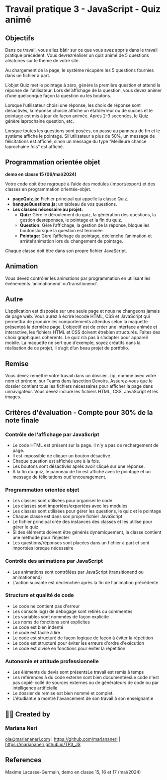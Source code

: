 # Travail pratique 3 - JavaScript - Quiz animé 

## Objectifs

Dans ce travail, vous allez bâtir sur ce que vous avez appris dans le travail pratique précédent. Vous devrezréaliser un quiz animé de 5 questions aléatoires sur le thème de votre site.

Au chargement de la page, le système récupère les 5 questions fournies dans un fichier à part.

L’objet Quiz met le pointage à zéro, génère la première question et attend la réponse de l’utilisateur. Lors del’affichage de la question, vous devez animer d’une quelconque façon la question ou les boutons.

Lorsque l’utilisateur choisi une réponse, les choix de réponse sont désactivés, la réponse choisie affiche un étatd’erreur ou de succès et le pointage est mis à jour de façon animée. Après 2-3 secondes, le Quiz génère laprochaine question, etc.

Lorsque toutes les questions sont posées, on passe au panneau de fin et le système affiche le pointage. Sil’utilisateur a plus de 50%, un message de félicitations est affiché, sinon un message du type “Meilleure chance laprochaine fois” est affiché.

## Programmation orientée objet
__demo en classe 15 (06/mai/2024)__

Votre code doit être regroupé à l’aide des modules (import/export) et des classes en programmation orientée-objet.

* **pageQuiz.js:** Fichier principal qui appelle la classe Quiz.
* **banqueQuestions.js:** un tableau de vos questions.
* **Les classes nécessaire au projet:**
  * **Quiz:** Gère le déroulement du quiz, la génération des questions, la gestion desréponses, le pointage et la fin du quiz.
  * **Question:** Gère l’affichage, la gestion de la réponse, bloque les boutonslorsque la question est terminée.
  * **Pointage:** Gère l’affichage du pointage, déclenche l’animation et arrêtel’animation lors du changement de pointage.

Chaque classe doit être dans son propre fichier JavaScript.

## Animation

Vous devez contrôler les animations par programmation en utilisant les événements ‘animationend’ ou‘transitionend’.

## Autre

L’application est disposée sur une seule page et nous ne changeons jamais de page web. Vous aurez à écrire lecode HTML, CSS et JavaScript qui permettra de produire les comportements attendus selon la maquette présenteà la dernière page. L’objectif est de créer une interface animée et interactive, les fichiers HTML et CSS doivent êtrebien structurés. Faites des choix graphiques cohérents. Le quiz n’a pas à s’adapter pour appareil mobile. La maquette ne sert que d’exemple, soyez créatifs dans la réalisation de ce projet, il s’agit d’un beau projet de portfolio.

## Remise

Vous devez remettre votre travail dans un dossier .zip, nommé avec votre nom et prénom, sur Teams dans lasection Devoirs. Assurez-vous que le dossier contient tous les fichiers nécessaires pour afficher la page dans unnavigateur. Vous devez inclure les fichiers HTML, CSS, JavaScript et les images.

## Critères d'évaluation - Compte pour 30% de la note finale

### Contrôle de l'affichage par JavaScript

* Le code HTML est présent sur la page. Il n'y a pas de rechargement de page.
* Il est impossible de cliquer un bouton désactivé.
* Chaque question est affichée une à la fois.
* Les boutons sont désactivés après avoir cliqué sur une réponse.
* À la fin du quiz, le panneau de fin est affiché avec le pointage et un message de félicitations oud'encouragement.

### Programmation orientée objet

* Les classes sont utilisées pour organiser le code
* Les classes sont importées/exportées avec les modules
* Les classes sont utilisées pour gérer les questions, le quiz et le pointage
* Chaque classe est dans son propre fichier JavaScript
* Le fichier principal crée des instances des classes et les utilise pour gérer le quiz
* Si des éléments doivent être générés dynamiquement, la classe contient une méthode pour l'injecter
* Les questions/réponses sont placées dans un fichier à part et sont importées lorsque nécessaire

### Contrôle des animations par JavaScript

* Les animations sont contrôlées par JavaScript (transitionend ou animationend)
* L'action suivante est déclenchée après la fin de l'animation précédente

### Structure et qualité de code

* Le code ne contient pas d'erreur
* Les console.log() de débogage sont retirés ou commentés
* Les variables sont nommées de façon explicite
* Les noms de fonctions sont explicites
* Le code est bien indenté
* Le code est facile à lire
* Le code est structuré de façon logique de façon à éviter la répétition
* Le code est structuré pour éviter les erreurs d'ordre d'exécution
* Le code est divisé en fonctions pour éviter la répétition

### Autonomie et attitude professionnelle

* Les éléments du devis sont présentsLe travail est remis à temps
* Les références à du code externe sont bien documentéesLe code n'est pas copié-collé de sources externes ou de générateurs de code ou par intelligence artificielle
* Le dossier de remise est bien nommé et complet.
* L'étudiant.e a montré l'avancement de son travail à son enseignant.e

## :woman_technologist: Created by
### Mariana Neri
ola@mariananeri.com | https://github.com/mariananeri | <a href="https://mariananeri.github.io/TP3_JS" target="_blank">https://mariananeri.github.io/TP3_JS</a> 

## References

Maxime Lacasse-Germain, demo en classe 15, 16 et 17 (mai/2024) 
